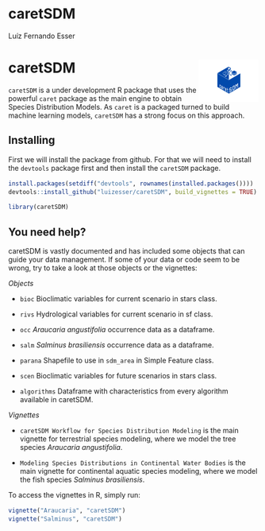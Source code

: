 # caretSDM

Luíz Fernando Esser

# caretSDM <a href="https://luizesser.github.io/caretSDM/"><img src="man/figures/logo.png" alt="caretSDM website" align="right" height="85"/></a>

`caretSDM` is a under development R package that uses the powerful `caret` package as the main engine to obtain Species Distribution Models. As `caret` is a packaged turned to build machine learning models, `caretSDM` has a strong focus on this approach.

## Installing

First we will install the package from github. For that we will need to install the `devtools` package first and then install the `caretSDM` package.

``` r
install.packages(setdiff("devtools", rownames(installed.packages())))
devtools::install_github("luizesser/caretSDM", build_vignettes = TRUE) # This can take around 3 minutes to complete.
```

``` r
library(caretSDM)
```

## You need help?

caretSDM is vastly documented and has included some objects that can guide your data management. If some of your data or code seem to be wrong, try to take a look at those objects or the vignettes:

*Objects*

-   `bioc` Bioclimatic variables for current scenario in stars class.

-   `rivs` Hydrological variables for current scenario in sf class.

-   `occ` *Araucaria angustifolia* occurrence data as a dataframe.

-   `salm` *Salminus brasiliensis* occurrence data as a dataframe.

-   `parana` Shapefile to use in `sdm_area` in Simple Feature class.

-   `scen` Bioclimatic variables for future scenarios in stars class.

-   `algorithms` Dataframe with characteristics from every algorithm available in caretSDM.

*Vignettes*

-   `caretSDM Workflow for Species Distribution Modeling` is the main vignette for terrestrial species modeling, where we model the tree species *Araucaria angustifolia*.

-   `Modeling Species Distributions in Continental Water Bodies` is the main vignette for continental aquatic species modeling, where we model the fish species *Salminus brasiliensis*.

To access the vignettes in R, simply run:

``` r
vignette("Araucaria", "caretSDM")
vignette("Salminus", "caretSDM")
```
